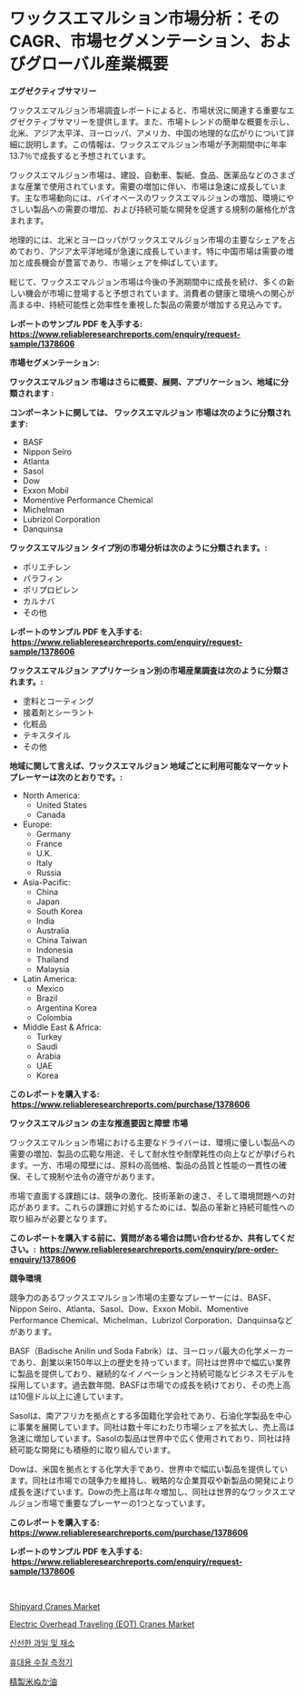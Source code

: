 <p><h1>ワックスエマルション市場分析：そのCAGR、市場セグメンテーション、およびグローバル産業概要</h1></p><p><strong>エグゼクティブサマリー</strong></p>
<p><p>ワックスエマルジョン市場調査レポートによると、市場状況に関連する重要なエグゼクティブサマリーを提供します。また、市場トレンドの簡単な概要を示し、北米、アジア太平洋、ヨーロッパ、アメリカ、中国の地理的な広がりについて詳細に説明します。この情報は、ワックスエマルジョン市場が予測期間中に年率13.7％で成長すると予想されています。</p><p>ワックスエマルジョン市場は、建設、自動車、製紙、食品、医薬品などのさまざまな産業で使用されています。需要の増加に伴い、市場は急速に成長しています。主な市場動向には、バイオベースのワックスエマルジョンの増加、環境にやさしい製品への需要の増加、および持続可能な開発を促進する規制の厳格化が含まれます。</p><p>地理的には、北米とヨーロッパがワックスエマルジョン市場の主要なシェアを占めており、アジア太平洋地域が急速に成長しています。特に中国市場は需要の増加と成長機会が豊富であり、市場シェアを伸ばしています。</p><p>総じて、ワックスエマルジョン市場は今後の予測期間中に成長を続け、多くの新しい機会が市場に登場すると予想されています。消費者の健康と環境への関心が高まる中、持続可能性と効率性を重視した製品の需要が増加する見込みです。</p></p>
<p><strong>レポートのサンプル PDF を入手する: <a href="https://www.reliableresearchreports.com/enquiry/request-sample/1378606">https://www.reliableresearchreports.com/enquiry/request-sample/1378606</a></strong></p>
<p><strong>市場セグメンテーション:</strong></p>
<p><strong> ワックスエマルジョン 市場はさらに概要、展開、アプリケーション、地域に分類されます :</strong></p>
<p><strong>コンポーネントに関しては、 ワックスエマルジョン 市場は次のように分類されます: &nbsp;</strong></p>
<p><ul><li>BASF</li><li>Nippon Seiro</li><li>Atlanta</li><li>Sasol</li><li>Dow</li><li>Exxon Mobil</li><li>Momentive Performance Chemical</li><li>Michelman</li><li>Lubrizol Corporation</li><li>Danquinsa</li></ul></p>
<p><strong> ワックスエマルジョン タイプ別の市場分析は次のように分類されます。:</strong></p>
<p><ul><li>ポリエチレン</li><li>パラフィン</li><li>ポリプロピレン</li><li>カルナバ</li><li>その他</li></ul></p>
<p><strong>レポートのサンプル PDF を入手する: &nbsp;<a href="https://www.reliableresearchreports.com/enquiry/request-sample/1378606">https://www.reliableresearchreports.com/enquiry/request-sample/1378606</a></strong></p>
<p><strong> ワックスエマルジョン アプリケーション別の市場産業調査は次のように分類されます。:</strong></p>
<p><ul><li>塗料とコーティング</li><li>接着剤とシーラント</li><li>化粧品</li><li>テキスタイル</li><li>その他</li></ul></p>
<p><strong>地域に関して言えば、ワックスエマルジョン 地域ごとに利用可能なマーケットプレーヤーは次のとおりです。:</strong></p>
<p><ul>
    <li>
        North America:
        <ul>
            <li>United States</li>
            <li>Canada</li>
        </ul>
    </li>
    <li>
        Europe:
        <ul>
            <li>Germany</li>
            <li>France</li>
            <li>U.K.</li>
            <li>Italy</li>
            <li>Russia</li>
        </ul>
    </li>
    <li>
        Asia-Pacific:
        <ul>
            <li>China</li>
            <li>Japan</li>
            <li>South Korea</li>
            <li>India</li>
            <li>Australia</li>
            <li>China Taiwan</li>
            <li>Indonesia</li>
            <li>Thailand</li>
            <li>Malaysia</li>
        </ul>
    </li>
    <li>
        Latin America:
        <ul>
            <li>Mexico</li>
            <li>Brazil</li>
            <li>Argentina Korea</li>
            <li>Colombia</li>
        </ul>
    </li>
    <li>
        Middle East & Africa:
        <ul>
            <li>Turkey</li>
            <li>Saudi</li>
            <li>Arabia</li>
            <li>UAE</li>
            <li>Korea</li>
        </ul>
    </li>
    </ul></p>
<p><strong>このレポートを購入する: &nbsp;<a href="https://www.reliableresearchreports.com/purchase/1378606">https://www.reliableresearchreports.com/purchase/1378606</a></strong></p>
<p><strong>ワックスエマルジョン の主な推進要因と障壁 市場</strong></p>
<p><p>ワックスエマルション市場における主要なドライバーは、環境に優しい製品への需要の増加、製品の広範な用途、そして耐水性や耐摩耗性の向上などが挙げられます。一方、市場の障壁には、原料の高価格、製品の品質と性能の一貫性の確保、そして規制や法令の遵守があります。</p><p>市場で直面する課題には、競争の激化、技術革新の速さ、そして環境問題への対応があります。これらの課題に対処するためには、製品の革新と持続可能性への取り組みが必要となります。</p></p>
<p><strong>このレポートを購入する前に、質問がある場合は問い合わせるか、共有してください。:&nbsp; <a href="https://www.reliableresearchreports.com/enquiry/pre-order-enquiry/1378606">https://www.reliableresearchreports.com/enquiry/pre-order-enquiry/1378606</a></strong></p>
<p><strong>競争環境</strong></p>
<p><p>競争力のあるワックスエマルション市場の主要なプレーヤーには、BASF、Nippon Seiro、Atlanta、Sasol、Dow、Exxon Mobil、Momentive Performance Chemical、Michelman、Lubrizol Corporation、Danquinsaなどがあります。</p><p>BASF（Badische Anilin und Soda Fabrik）は、ヨーロッパ最大の化学メーカーであり、創業以来150年以上の歴史を持っています。同社は世界中で幅広い業界に製品を提供しており、継続的なイノベーションと持続可能なビジネスモデルを採用しています。過去数年間、BASFは市場での成長を続けており、その売上高は10億ドル以上に達しています。</p><p>Sasolは、南アフリカを拠点とする多国籍化学会社であり、石油化学製品を中心に事業を展開しています。同社は数十年にわたり市場シェアを拡大し、売上高は急速に増加しています。Sasolの製品は世界中で広く使用されており、同社は持続可能な開発にも積極的に取り組んでいます。</p><p>Dowは、米国を拠点とする化学大手であり、世界中で幅広い製品を提供しています。同社は市場での競争力を維持し、戦略的な企業買収や新製品の開発により成長を遂げています。Dowの売上高は年々増加し、同社は世界的なワックスエマルジョン市場で重要なプレーヤーの1つとなっています。</p></p>
<p><strong>このレポートを購入する: &nbsp; <a href="https://www.reliableresearchreports.com/purchase/1378606">https://www.reliableresearchreports.com/purchase/1378606</a></strong></p>
<p><strong>レポートのサンプル PDF を入手する: &nbsp;<a href="https://www.reliableresearchreports.com/enquiry/request-sample/1378606">https://www.reliableresearchreports.com/enquiry/request-sample/1378606</a></strong><strong></strong></p>
<p>&nbsp;</p>
<p><p><a href="https://issuu.com/reportprime-2/docs/shipyard-cranes-market-size-2030.pptx">Shipyard Cranes Market</a></p><p><a href="https://issuu.com/reportprime-2/docs/electric-overhead-traveling-eot-cranes-market-size">Electric Overhead Traveling (EOT) Cranes Market</a></p><p><a href="https://github.com/vs10l4sfg5c/Market-Research-Report-List-1/blob/main/5346799341.md">신선한 과일 및 채소</a></p><p><a href="https://medium.com/@percyhagernes9778/%ED%9C%B4%EB%8C%80%EC%9A%A9-%EC%88%98%EC%A7%88%EA%B3%84%EC%B8%A1%EA%B8%B0-%EC%8B%9C%EC%9E%A5-%EC%8B%9C%EC%9E%A5-cagr-%EC%8B%9C%EC%9E%A5-%EB%8F%99%ED%96%A5-%EB%B0%8F-%EC%84%B1%EC%9E%A5-%EC%A0%84%EB%9E%B5%EC%97%90-%EB%8C%80%ED%95%9C-%ED%86%B5%EC%B0%B0%EB%A0%A5-a5f209d7052a">휴대용 수질 측정기</a></p><p><a href="https://github.com/zekaoe592392/Market-Research-Report-List-1/blob/main/2651368648.md">精製米ぬか油</a></p></p>